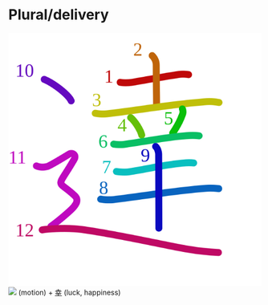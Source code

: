 # Plural/delivery
![達](../kanji-colorize/9054.svg)
![](http://www.kanjidamage.com/assets/radsmall/moving-0e80c2bf34c8fb0abb4d80bddd87b84d2e0840852ee5f185818858a6f305b652.jpg) (motion) + [幸](../kanji-dict/幸.md) (luck, happiness)